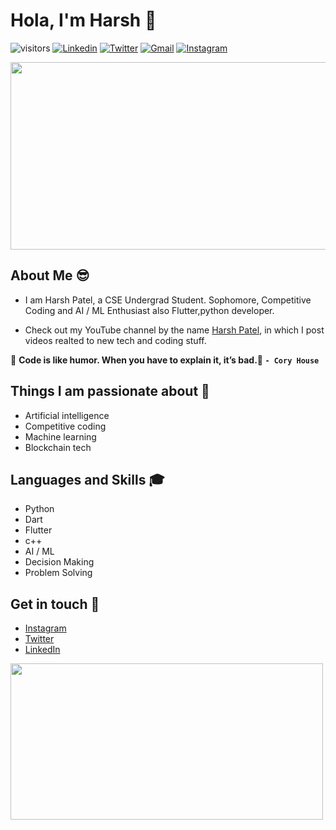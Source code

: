 # Hola, I'm Harsh 👋
![visitors](https://visitor-badge.laobi.icu/badge?page_id=hkp27299.visitor-badge)
<a href="https://www.linkedin.com/in/harsh-patel-a8795b167/" target="_blank"><img src="https://img.shields.io/badge/-Harsh Patel-blue?style=flat-square&logo=Linkedin&logoColor=white" alt="Linkedin"></a>  <a href="https://twitter.com/harsh_27299" target="_blank"><img src="https://img.shields.io/badge/-@harsh_27299-1ca0f1?style=flat-square&labelColor=1ca0f1&logo=twitter&logoColor=white" alt="Twitter"></a>  <a href="mailto:hkp27299@gmail.com" target="_blank"><img src="https://img.shields.io/badge/-hkp27299@gmail.com-c14438?style=flat-square&logo=Gmail&logoColor=white" alt="Gmail"></a>  <a href="https://www.instagram.com/harsh_p_27/?hl=en" target="_blank"><img src="https://img.shields.io/badge/-harsh_p_27-C13584?style=flat-square&labelColor=C13584&logo=instagram&logoColor=white" alt="Instagram"></a>

<img src="https://miro.medium.com/max/4000/1*KUy_KKExZrSpBuv9XfyBgA.png" width="600" height="300">

## About Me 😎
- I am Harsh Patel, a CSE Undergrad Student. Sophomore, Competitive Coding and AI / ML Enthusiast also Flutter,python developer.

- Check out my YouTube channel  by the name [Harsh Patel](https://www.youtube.com/channel/UCBTRbkOemUY7jxhLh5FUdmw), in which I post videos realted to new tech and coding stuff.

💯 **Code is like humor. When you have to explain it, it’s bad.💯 ```- Cory House```** 

## Things I am passionate about 🎯
- Artificial intelligence
- Competitive coding
- Machine learning
- Blockchain tech

## Languages and Skills 🎓
- Python
- Dart
- Flutter
- c++
- AI / ML
- Decision Making
- Problem Solving

## Get in touch 📱
- [Instagram](https://www.instagram.com/harsh_p_27/?hl=en)
- [Twitter](https://twitter.com/harsh_27299)
- [LinkedIn](https://www.linkedin.com/in/harsh-patel-a8795b167/)
<img src="https://www.codeforlife.us/wp-content/uploads/2017/08/Logo_CodeForLife_lightBG.png" width="500" height="250">
